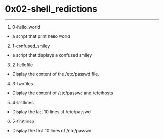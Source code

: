 # 0x02-shell_redictions
---
1. 0-hello_world
- a script that print hello world
 
2. 1-confused_smiley
-  a script that displays a confused smiley

3. 2-hellofile
- Display the content of the /etc/passwd file.

4. 3-twofiles
- Display the content of /etc/passwd and /etc/hosts

5. 4-lastlines
- Display the last 10 lines of /etc/passwd

6. 5-firstlines
- Display the first 10 lines of /etc/passwd
